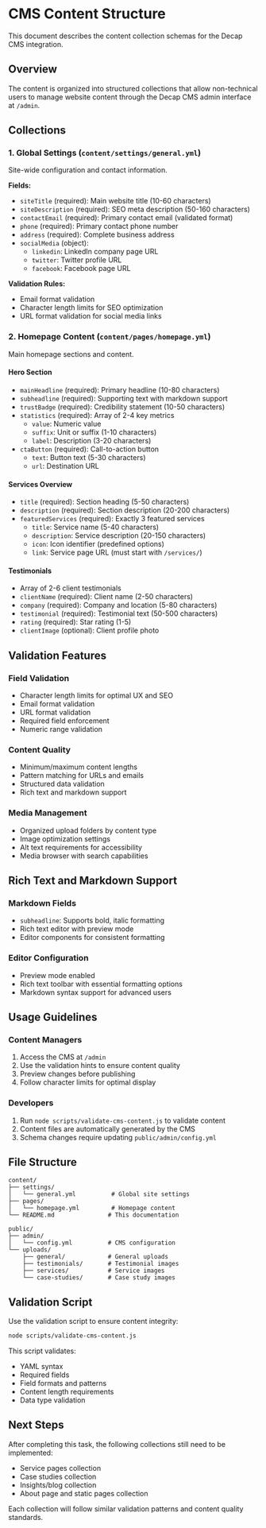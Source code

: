 # CMS Content Structure

This document describes the content collection schemas for the Decap CMS integration.

## Overview

The content is organized into structured collections that allow non-technical users to manage website content through the Decap CMS admin interface at `/admin`.

## Collections

### 1. Global Settings (`content/settings/general.yml`)

Site-wide configuration and contact information.

**Fields:**
- `siteTitle` (required): Main website title (10-60 characters)
- `siteDescription` (required): SEO meta description (50-160 characters)
- `contactEmail` (required): Primary contact email (validated format)
- `phone` (required): Primary contact phone number
- `address` (required): Complete business address
- `socialMedia` (object):
  - `linkedin`: LinkedIn company page URL
  - `twitter`: Twitter profile URL
  - `facebook`: Facebook page URL

**Validation Rules:**
- Email format validation
- Character length limits for SEO optimization
- URL format validation for social media links

### 2. Homepage Content (`content/pages/homepage.yml`)

Main homepage sections and content.

#### Hero Section
- `mainHeadline` (required): Primary headline (10-80 characters)
- `subheadline` (required): Supporting text with markdown support
- `trustBadge` (required): Credibility statement (10-50 characters)
- `statistics` (required): Array of 2-4 key metrics
  - `value`: Numeric value
  - `suffix`: Unit or suffix (1-10 characters)
  - `label`: Description (3-20 characters)
- `ctaButton` (required): Call-to-action button
  - `text`: Button text (5-30 characters)
  - `url`: Destination URL

#### Services Overview
- `title` (required): Section heading (5-50 characters)
- `description` (required): Section description (20-200 characters)
- `featuredServices` (required): Exactly 3 featured services
  - `title`: Service name (5-40 characters)
  - `description`: Service description (20-150 characters)
  - `icon`: Icon identifier (predefined options)
  - `link`: Service page URL (must start with `/services/`)

#### Testimonials
- Array of 2-6 client testimonials
- `clientName` (required): Client name (2-50 characters)
- `company` (required): Company and location (5-80 characters)
- `testimonial` (required): Testimonial text (50-500 characters)
- `rating` (required): Star rating (1-5)
- `clientImage` (optional): Client profile photo

## Validation Features

### Field Validation
- Character length limits for optimal UX and SEO
- Email format validation
- URL format validation
- Required field enforcement
- Numeric range validation

### Content Quality
- Minimum/maximum content lengths
- Pattern matching for URLs and emails
- Structured data validation
- Rich text and markdown support

### Media Management
- Organized upload folders by content type
- Image optimization settings
- Alt text requirements for accessibility
- Media browser with search capabilities

## Rich Text and Markdown Support

### Markdown Fields
- `subheadline`: Supports bold, italic formatting
- Rich text editor with preview mode
- Editor components for consistent formatting

### Editor Configuration
- Preview mode enabled
- Rich text toolbar with essential formatting options
- Markdown syntax support for advanced users

## Usage Guidelines

### Content Managers
1. Access the CMS at `/admin`
2. Use the validation hints to ensure content quality
3. Preview changes before publishing
4. Follow character limits for optimal display

### Developers
1. Run `node scripts/validate-cms-content.js` to validate content
2. Content files are automatically generated by the CMS
3. Schema changes require updating `public/admin/config.yml`

## File Structure

```
content/
├── settings/
│   └── general.yml          # Global site settings
├── pages/
│   └── homepage.yml         # Homepage content
└── README.md               # This documentation

public/
├── admin/
│   └── config.yml          # CMS configuration
└── uploads/
    ├── general/            # General uploads
    ├── testimonials/       # Testimonial images
    ├── services/           # Service images
    └── case-studies/       # Case study images
```

## Validation Script

Use the validation script to ensure content integrity:

```bash
node scripts/validate-cms-content.js
```

This script validates:
- YAML syntax
- Required fields
- Field formats and patterns
- Content length requirements
- Data type validation

## Next Steps

After completing this task, the following collections still need to be implemented:
- Service pages collection
- Case studies collection  
- Insights/blog collection
- About page and static pages collection

Each collection will follow similar validation patterns and content quality standards.